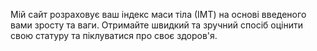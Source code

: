 Мій сайт розраховує ваш індекс маси тіла (ІМТ) на основі введеного вами зросту та ваги. Отримайте швидкий та зручний спосіб оцінити свою статуру та піклуватися про своє здоров'я.
